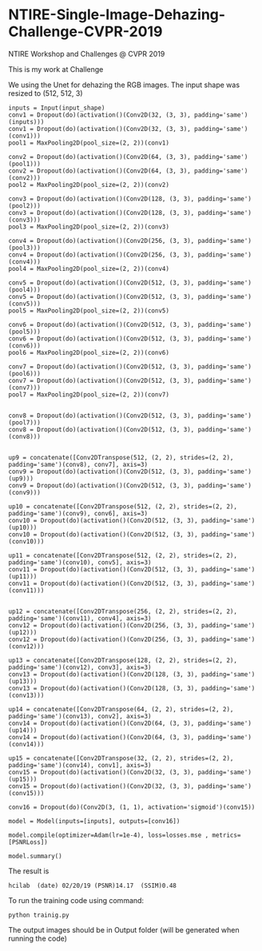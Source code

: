 # NTIRE-Single-Image-Dehazing-Challenge-CVPR-2019
NTIRE Workshop and Challenges @ CVPR 2019

This is my work at Challenge

We using the Unet for dehazing the RGB images. The input shape was resized to (512, 512, 3)  

    inputs = Input(input_shape)
    conv1 = Dropout(do)(activation()(Conv2D(32, (3, 3), padding='same')(inputs)))
    conv1 = Dropout(do)(activation()(Conv2D(32, (3, 3), padding='same')(conv1)))
    pool1 = MaxPooling2D(pool_size=(2, 2))(conv1)

    conv2 = Dropout(do)(activation()(Conv2D(64, (3, 3), padding='same')(pool1)))
    conv2 = Dropout(do)(activation()(Conv2D(64, (3, 3), padding='same')(conv2)))
    pool2 = MaxPooling2D(pool_size=(2, 2))(conv2)

    conv3 = Dropout(do)(activation()(Conv2D(128, (3, 3), padding='same')(pool2)))
    conv3 = Dropout(do)(activation()(Conv2D(128, (3, 3), padding='same')(conv3)))
    pool3 = MaxPooling2D(pool_size=(2, 2))(conv3)

    conv4 = Dropout(do)(activation()(Conv2D(256, (3, 3), padding='same')(pool3)))
    conv4 = Dropout(do)(activation()(Conv2D(256, (3, 3), padding='same')(conv4)))
    pool4 = MaxPooling2D(pool_size=(2, 2))(conv4)

    conv5 = Dropout(do)(activation()(Conv2D(512, (3, 3), padding='same')(pool4)))
    conv5 = Dropout(do)(activation()(Conv2D(512, (3, 3), padding='same')(conv5)))
    pool5 = MaxPooling2D(pool_size=(2, 2))(conv5)
    
    conv6 = Dropout(do)(activation()(Conv2D(512, (3, 3), padding='same')(pool5)))
    conv6 = Dropout(do)(activation()(Conv2D(512, (3, 3), padding='same')(conv6)))
    pool6 = MaxPooling2D(pool_size=(2, 2))(conv6)
    
    conv7 = Dropout(do)(activation()(Conv2D(512, (3, 3), padding='same')(pool6)))
    conv7 = Dropout(do)(activation()(Conv2D(512, (3, 3), padding='same')(conv7)))
    pool7 = MaxPooling2D(pool_size=(2, 2))(conv7)

    
    conv8 = Dropout(do)(activation()(Conv2D(512, (3, 3), padding='same')(pool7)))
    conv8 = Dropout(do)(activation()(Conv2D(512, (3, 3), padding='same')(conv8)))

    
    up9 = concatenate([Conv2DTranspose(512, (2, 2), strides=(2, 2), padding='same')(conv8), conv7], axis=3)
    conv9 = Dropout(do)(activation()(Conv2D(512, (3, 3), padding='same')(up9)))
    conv9 = Dropout(do)(activation()(Conv2D(512, (3, 3), padding='same')(conv9)))
    
    up10 = concatenate([Conv2DTranspose(512, (2, 2), strides=(2, 2), padding='same')(conv9), conv6], axis=3)
    conv10 = Dropout(do)(activation()(Conv2D(512, (3, 3), padding='same')(up10)))
    conv10 = Dropout(do)(activation()(Conv2D(512, (3, 3), padding='same')(conv10)))
    
    up11 = concatenate([Conv2DTranspose(512, (2, 2), strides=(2, 2), padding='same')(conv10), conv5], axis=3)
    conv11 = Dropout(do)(activation()(Conv2D(512, (3, 3), padding='same')(up11)))
    conv11 = Dropout(do)(activation()(Conv2D(512, (3, 3), padding='same')(conv11)))
    

    up12 = concatenate([Conv2DTranspose(256, (2, 2), strides=(2, 2), padding='same')(conv11), conv4], axis=3)
    conv12 = Dropout(do)(activation()(Conv2D(256, (3, 3), padding='same')(up12)))
    conv12 = Dropout(do)(activation()(Conv2D(256, (3, 3), padding='same')(conv12)))

    up13 = concatenate([Conv2DTranspose(128, (2, 2), strides=(2, 2), padding='same')(conv12), conv3], axis=3)
    conv13 = Dropout(do)(activation()(Conv2D(128, (3, 3), padding='same')(up13)))
    conv13 = Dropout(do)(activation()(Conv2D(128, (3, 3), padding='same')(conv13)))

    up14 = concatenate([Conv2DTranspose(64, (2, 2), strides=(2, 2), padding='same')(conv13), conv2], axis=3)
    conv14 = Dropout(do)(activation()(Conv2D(64, (3, 3), padding='same')(up14)))
    conv14 = Dropout(do)(activation()(Conv2D(64, (3, 3), padding='same')(conv14)))

    up15 = concatenate([Conv2DTranspose(32, (2, 2), strides=(2, 2), padding='same')(conv14), conv1], axis=3)
    conv15 = Dropout(do)(activation()(Conv2D(32, (3, 3), padding='same')(up15)))
    conv15 = Dropout(do)(activation()(Conv2D(32, (3, 3), padding='same')(conv15)))

    conv16 = Dropout(do)(Conv2D(3, (1, 1), activation='sigmoid')(conv15))

    model = Model(inputs=[inputs], outputs=[conv16])

    model.compile(optimizer=Adam(lr=1e-4), loss=losses.mse , metrics=[PSNRLoss])

    model.summary()

The result is 

    hcilab	(date) 02/20/19	(PSNR)14.17	 (SSIM)0.48

To run the training code using command:

    python trainig.py

The output images should be in Output folder (will be generated when running the code)
